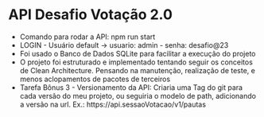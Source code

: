 # API Desafio Votação 2.0

<ul>
  <li>Comando para rodar a API: npm run start</li>
  <li>LOGIN - Usuário default -> usuario: admin - senha: desafio@23</li>
  <li>Foi usado o Banco de Dados SQLite para facilitar a execução do projeto</li>
  <li>O projeto foi estruturado e implementado tentando seguir os conceitos de Clean Architecture. Pensando na manutenção, realização de teste, e menos aclopamentos de pacotes de     terceiros
  </li>
  <li>Tarefa Bônus 3 - Versionamento da API: Criaria uma Tag do git para cada versão do meu projeto, ou seguiria o modelo de path, adicionando a versão na url. Ex.: 
   https://api.sessaoVotacao/v1/pautas 
   </li>
</ul>

